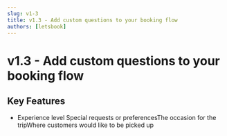 ```yaml
---
slug: v1-3
title: v1.3 - Add custom questions to your booking flow
authors: [letsbook]
---
```


# v1.3 - Add custom questions to your booking flow

## Key Features

- Experience level Special requests or preferencesThe occasion for the tripWhere customers would like to be picked up
